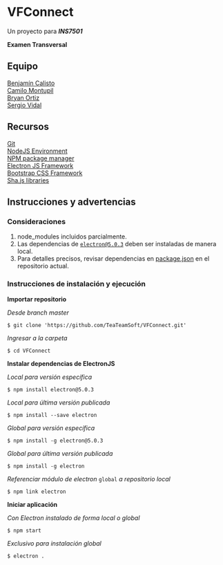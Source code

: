 # VFConnect

Un proyecto para *__INS7501__*

**Examen Transversal**

## Equipo

[Benjamín Calisto](https://github.com/KBeDeveloper)
<br>
[Camilo Montupil](https://github.com/camiloJTG)
<br>
[Bryan Ortiz](https://github.com/RoyalSylphID)
<br>
[Sergio Vidal](https://github.com/ZergoX)

## Recursos

[Git](https://git-scm.org/)
<br>
[NodeJS Environment](https://nodejs.org/)
<br>
[NPM package manager](https://www.npmjs.com/)
<br>
[Electron JS Framework](https://github.com/electron/electron)
<br>
[Bootstrap CSS Framework](https://github.com/twbs/bootstrap)
<br>
[Sha.js libraries](https://libraries.io/npm/sha.js/2.3.0)

## Instrucciones y advertencias

### Consideraciones

1. node_modules incluidos parcialmente.
2. Las dependencias de <code>electron@5.0.3</code> deben ser instaladas de manera local.
3. Para detalles precisos, revisar dependencias en [package.json](./package.json) en el repositorio actual.

### Instrucciones de instalación y ejecución

**Importar repositorio**

*Desde branch master*

```shell
$ git clone 'https://github.com/TeaTeamSoft/VFConnect.git'
```

*Ingresar a la carpeta*

```shell
$ cd VFConnect
```

**Instalar dependencias de ElectronJS**

*Local para versión específica*

```shell
$ npm install electron@5.0.3
```
*Local para última versión publicada*
```shell
$ npm install --save electron
```
*Global para versión específica*

```shell
$ npm install -g electron@5.0.3
```
*Global para última versión publicada*
```shell
$ npm install -g electron
```

*Referenciar módulo de electron* <code>global</code> *a repositorio local*
```shell
$ npm link electron
```

**Iniciar aplicación**

*Con Electron instalado de forma local o global*
```shell
$ npm start
```

*Exclusivo para instalación global*
```shell
$ electron .
```